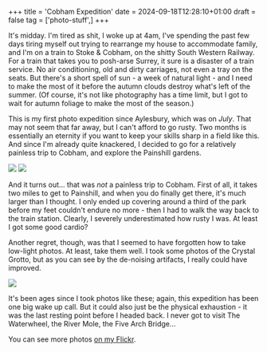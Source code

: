+++
title = 'Cobham Expedition'
date = 2024-09-18T12:28:10+01:00
draft = false
tag = ['photo-stuff',]
+++

It's midday. I'm tired as shit, I woke up at 4am, I've spending the past few days tiring myself out trying to rearrange my house to accommodate family, and I'm on a train to Stoke & Cobham, on the shitty South Western Railway. For a train that takes you to posh-arse Surrey, it sure is a disaster of a train service. No air conditioning, old and dirty carriages, not even a tray on the seats. But there's a short spell of sun - a week of natural light - and I need to make the most of it before the autumn clouds destroy what's left of the summer. (Of course, it's not like photography has a time limit, but I got to wait for autumn foliage to make the most of the season.)

This is my first photo expedition since Aylesbury, which was on *July*. That may not seem that far away, but I can't afford to go rusty. Two months is essentially an eternity if you want to keep your skills sharp in a field like this. And since I'm already quite knackered, I decided to go for a relatively painless trip to Cobham, and explore the Painshill gardens.

![](https://live.staticflickr.com/65535/54005312972_e9652dbd11_c.jpg)
![](https://live.staticflickr.com/65535/54006554744_e0ee0d752b_c.jpg)

And it turns out... that was *not* a painless trip to Cobham. First of all, it takes two miles to get to Painshill, and when you do finally get there, it's much larger than I thought. I only ended up covering around a third of the park before my feet couldn't endure no more - then I had to walk the way back to the train station. Clearly, I severely underestimated how rusty I was. At least I got some good cardio?

Another regret, though, was that I seemed to have forgotten how to take low-light photos. At least, take them well. I took some photos of the Crystal Grotto, but as you can see by the de-noising artifacts, I really could have improved. 

![](https://live.staticflickr.com/65535/54006227766_213cb2cb3a_b.jpg)

It's been ages since I took photos like these; again, this expedition has been one big wake up call. But it could also just be the physical exhaustion - it was the last resting point before I headed back. I never got to visit The Waterwheel, the River Mole, the Five Arch Bridge...

You can see more photos [on my Flickr](https://flickr.com/blackwavesofenergy/).